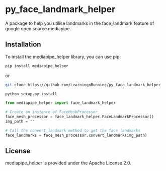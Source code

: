 # py_face_landmark_helper
A package to help you utilise landmarks in the face_landmark feature of google open source mediapipe.



## Installation

To install the mediapipe_helper library, you can use pip:

```bash
pip install mediapipe_helper
```

or

```bash
git clone https://github.com/LearningnRunning/py_face_landmark_helper

python setup.py install
```

```python
from mediapipe_helper import face_landmark_helper

# Create an instance of FaceMeshProcessor
face_mesh_processor = face_landmark_helper.FaceLandmarkProcessor()
img_path = ""

# Call the convert_landmark method to get the face landmarks
face_landmarks = face_mesh_processor.convert_landmark(img_path)


```


## License
mediapipe_helper is provided under the Apache License 2.0. 

